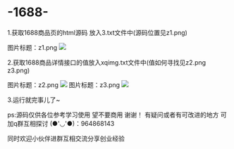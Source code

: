# -1688-

1.获取1688商品页的html源码 放入3.txt文件中(源码位置见z1.png)

图片标题：z1.png
<img src="https://raw.githubusercontent.com/deciduousl/1688_getimg/master/z1.png">
          
2.获取1688商品详情接口的值放入xqimg.txt文件中(值如何寻找见z2.png z3.png)

图片标题：z2.png
<img src="https://raw.githubusercontent.com/deciduousl/1688_getimg/master/z2.png">
图片标题：z3.png
<img src="https://raw.githubusercontent.com/deciduousl/1688_getimg/master/z3.png">

3.运行就完事儿了~

ps:源码仅供各位参考学习使用 望不要商用 谢谢！ 
有疑问或者有可改进的地方
可加q群互相探讨 (●'◡'●)：964868143

同时欢迎小伙伴进群互相交流分享创业经验
